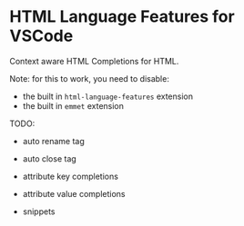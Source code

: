 # HTML Language Features for VSCode

Context aware HTML Completions for HTML.

<!-- TODO image -->

Note: for this to work, you need to disable:

- the built in `html-language-features` extension
- the built in `emmet` extension

TODO:

- auto rename tag
- auto close tag
- attribute key completions
- attribute value completions
- snippets

  <!-- TODO:  [html] Automatically delete HTML closing tag when converting to self-closing tag #58315  -->
